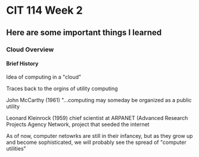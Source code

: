 # CIT 114 Week 2
## Here are some important things I learned 
### Cloud Overview

#### Brief History
Idea of computing in a "cloud"

Traces back to the orgins of utility computing

John McCarthy (1961) "...computing may someday be organized as a public utility

Leonard Kleinrock (1959) chief scientist at ARPANET (Advanced Research Projects Agency Network, project that seeded the internet

As of now, computer netowrks are still in their infancey, but as they grow up and become sophisticated, we will probably see the spread of "computer utilities"

